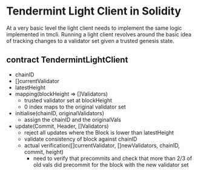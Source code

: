 # Tendermint Light Client in Solidity
At a very basic level the light client needs to implement the same logic implemented in
tmcli. Running a light client revolves around the basic idea of tracking changes to a
validator set given a trusted genesis state. 

## contract TendermintLightClient
- chainID
- []currentValidator
- latestHeight
- mapping(blockHeight => []Validators)
  - trusted validator set at blockHeight
  - 0 index maps to the original validator set
- initialise(chainID, originalValidators)
  - assign the chainID and the originalVals
- update(Commit, Header, []Validators)
  - reject all updates where the Block is lower than latestHeight
  - validate consistency of block against chainID
  - actual verification([]currentValidator, []newValidators, chainID, commit, height)
    - need to verify that precommits and check that more than 2/3 of old vals did precommit for the block with the new validator set
